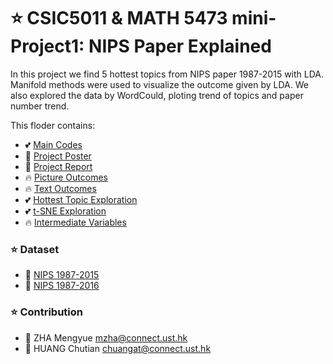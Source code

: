 # ⭐ CSIC5011 & MATH 5473 mini-Project1: NIPS Paper Explained
In this project we find 5 hottest topics from NIPS paper 1987-2015 with LDA. Manifold methods were used to visualize the outcome given by LDA. We also explored the data by WordCould, ploting trend of topics and paper number trend.

This floder contains:

* 💕 [Main Codes](https://github.com/Dolores2333/MATH5473/blob/main/Proj1/ZhaMengyue.ipynb)
* 💯 [Project Poster](https://github.com/Dolores2333/MATH5473/blob/main/Proj1/CSIC5011_Mid_Project_ZhaHuang_poster.pdf)
* 💯 [Project Report](https://github.com/Dolores2333/MATH5473/blob/main/Proj1/CSIC5011_Mid_Project_ZhaHuang_report.pdf)
* 🔥 [Picture Outcomes](https://github.com/Dolores2333/MATH5473/tree/main/Proj1/pics)
* 🔥 [Text Outcomes](https://github.com/Dolores2333/MATH5473/blob/main/Proj1/TopTopics.txt)
* 💕 [Hottest Topic Exploration](https://github.com/Dolores2333/MATH5473/blob/main/Proj1/HottestTopicML.ipynb)
* 💕 [t-SNE Exploration](https://github.com/Dolores2333/MATH5473/blob/main/Proj1/T-sne.ipynb)
* 🔥 [Intermediate Variables](https://github.com/Dolores2333/MATH5473/tree/main/Proj1/OutcomeData)

### ⭐ Dataset
* 🌲 [NIPS 1987-2015](https://archive.ics.uci.edu/ml/datasets/NIPS+Conference+Papers+1987-2015)
* 🌲 [NIPS 1987-2016](https://www.kaggle.com/benhamner/nips-papers)

### ⭐ Contribution 
* 🌸 ZHA Mengyue mzha@connect.ust.hk
* 🌸 HUANG Chutian chuangat@connect.ust.hk
